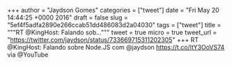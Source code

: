 
+++
author = "Jaydson Gomes"
categories = ["tweet"]
date = "Fri May 20 14:44:25 +0000 2016"
draft = false
slug = "5ef4f5adfa2890e266ccab51dd486083d2a04030"
tags = ["tweet"]
title = """RT @KingHost: Falando sob..."""
tweet = true
micro = true
tweet_url = "https://twitter.com/jaydson/status/733669715311202305"
+++
RT @KingHost: Falando sobre Node.JS com @jaydson
https://t.co/ltY3OoVS74 via @YouTube
